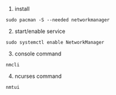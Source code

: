 1. install
```shell
sudo pacman -S --needed networkmanager
```
2. start/enable service
```shell
sudo systemctl enable NetworkManager
```
3. console command
```shell
nmcli
```
4. ncurses command
```shell
nmtui
```